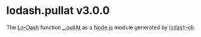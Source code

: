 # lodash.pullat v3.0.0

The [Lo-Dash](https://lodash.com/) function [_.pullAt](http://lodash.com/docs#pullAt) as a [Node.js](http://nodejs.org/) module generated by [lodash-cli](https://www.npmjs.com/package/lodash-cli).
